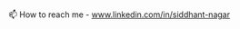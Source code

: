 📫  How to reach me - www.linkedin.com/in/siddhant-nagar

<!---
SiddhantNagar-IITDh/SiddhantNagar-IITDh is a ✨ special ✨ repository because its `README.md` (this file) appears on your GitHub profile.
You can click the Preview link to take a look at your changes.
--->
